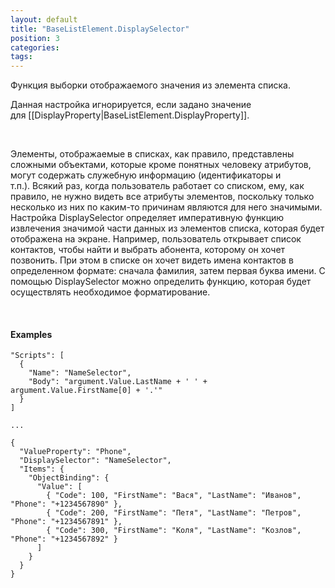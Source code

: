 ```yaml
---
layout: default
title: "BaseListElement.DisplaySelector"
position: 3
categories: 
tags: 
---
```


Функция выборки отображаемого значения из элемента списка.

Данная настройка игнорируется, если задано значение для [[DisplayProperty|BaseListElement.DisplayProperty]].

   

Элементы, отображаемые в списках, как правило, представлены сложными объектами, которые кроме понятных человеку атрибутов, могут содержать служебную информацию (идентификаторы и т.п.). Всякий раз, когда пользователь работает со списком, ему, как правило, не нужно видеть все атрибуты элементов, поскольку только несколько из них по каким-то причинам являются для него значимыми. Настройка DisplaySelector определяет императивную функцию извлечения значимой части данных из элементов списка, которая будет отображена на экране. Например, пользователь открывает список контактов, чтобы найти и выбрать абонента, которому он хочет позвонить. При этом в списке он хочет видеть имена контактов в определенном формате: сначала фамилия, затем первая буква имени. С помощью DisplaySelector можно определить функцию, которая будет осуществлять необходимое форматирование.

   

#### Examples

```
"Scripts": [
  {
    "Name": "NameSelector",
    "Body": "argument.Value.LastName + ' ' + argument.Value.FirstName[0] + '.'"
  }
]
   
...
   
{
  "ValueProperty": "Phone",
  "DisplaySelector": "NameSelector",
  "Items": {
    "ObjectBinding": {
      "Value": [
        { "Code": 100, "FirstName": "Вася", "LastName": "Иванов", "Phone": "+1234567890" },
        { "Code": 200, "FirstName": "Петя", "LastName": "Петров", "Phone": "+1234567891" },
        { "Code": 300, "FirstName": "Коля", "LastName": "Козлов", "Phone": "+1234567892" }
      ]
    }
  }
}
```

 

 

